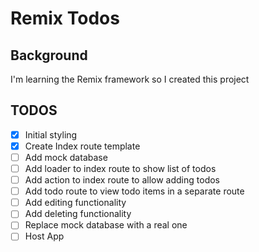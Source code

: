 # Remix Todos

## Background

I'm learning the Remix framework so I created this project

## TODOS

- [x] Initial styling
- [x] Create Index route template
- [ ] Add mock database
- [ ] Add loader to index route to show list of todos
- [ ] Add action to index route to allow adding todos
- [ ] Add todo route to view todo items in a separate route
- [ ] Add editing functionality
- [ ] Add deleting functionality
- [ ] Replace mock database with a real one
- [ ] Host App
